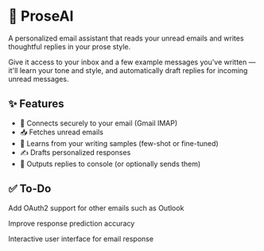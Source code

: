 # 🤖 ProseAI

A personalized email assistant that reads your unread emails and writes thoughtful replies in your prose style.

Give it access to your inbox and a few example messages you've written — it'll learn your tone and style, and automatically draft replies for incoming unread messages.

## ✨ Features

- 🔐 Connects securely to your email (Gmail IMAP)
- 📥 Fetches unread emails
- 🧠 Learns from your writing samples (few-shot or fine-tuned)
- ✍️ Drafts personalized responses
- 💬 Outputs replies to console (or optionally sends them)

## ✅ To-Do
 Add OAuth2 support for other emails such as Outlook

 Improve response prediction accuracy

 Interactive user interface for email response

